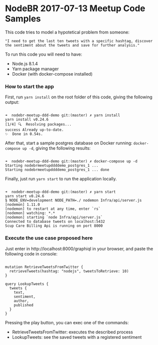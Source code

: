 # NodeBR 2017-07-13 Meetup Code Samples

This code tries to model a hypotetical problem from someone:

````
"I need to get the last ten tweets with a specific hashtag, discover the sentiment about the tweets and save for further analysis."

````

To run this code you will need to have:
- Node.js 8.1.4
- Yarn package manager
- Docker (with docker-compose installed)

### How to start the app

First, run `yarn install` on the root folder of this code, giving the following output:

````

➜  nodebr-meetup-ddd-demo git:(master) ✗ yarn install
yarn install v0.24.6
[1/4] 🔍  Resolving packages...
success Already up-to-date.
✨  Done in 0.54s.

````

After that, start a sample postgres database on Docker running: `docker-compose up -d`, giving the following results:

````

➜  nodebr-meetup-ddd-demo git:(master) ✗ docker-compose up -d
Starting nodebrmeetupddddemo_postgres_1 ...
Starting nodebrmeetupddddemo_postgres_1 ... done

````

Finally, just run `yarn start` to run the application locally.

````

➜  nodebr-meetup-ddd-demo git:(master) ✗ yarn start
yarn start v0.24.6
$ NODE_ENV=development NODE_PATH=./ nodemon Infra/api/server.js
[nodemon] 1.11.0
[nodemon] to restart at any time, enter `rs`
[nodemon] watching: *.*
[nodemon] starting `node Infra/api/server.js`
Connected to database tweets on localhost:5432
Scup Care Billing Api is running on port 8000

````

### Execute the use case proposed here

Just enter in http://localhost:8000/graphiql in your browser, and paste the following code in console:

````

mutation RetrieveTweetsFromTwitter {
  retrieveTweets(hashtag: "nodejs", tweetsToRetrieve: 10)
}

query LookupTweets {
  tweets {
    text,
    sentiment,
    author,
    published
  }
}

````

Pressing the play button, you can exec one of the commands:

- RetrieveTweetsFromTwitter: executes the described process
- LookupTweets: see the saved tweets with a registered sentiment
